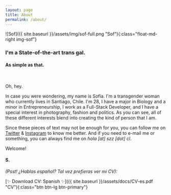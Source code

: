 ```yaml
---
layout: page
title: About
permalink: /about/
---
```


![Sof]({{ site.baseurl }}/assets/img/sof-full.png "Sof"){:class="float-md-right img-sof"}

### I'm a State-of-the-art trans gal.

#### As simple as that.

&nbsp;

Oh, hey.

In case you were wondering, my name is Sofía. I'm a transgender woman who currently lives in Santiago, Chile. I'm 28, I have a major in Biology and a minor in Entrepreneurship, I work as a Full-Stack Developer, and I have a special interest in photography, fashion and politics. As you can see, all of these different interests blend into creating the kind of person that I am.

Since these pieces of text may not be enough for you, you can follow me on [Twitter](https://twitter.com/szapatazavala) & [Instagram](https://instagram.com/sofiazapatazavala) to know me better. And if you need to e-mail me or something, you can always find me on *hola [at] szz [dot] cl*.

Welcome!

#### S.

*(Psst! ¿Hablas español? Tal vez prefieras ver mi CV):*

[✨ Download CV: Spanish ✨]({{ site.baseurl }}/assets/docs/CV-es.pdf "CV"){:class="btn btn-lg btn-primary"}
